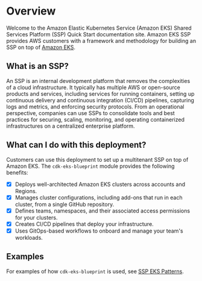 # Overview

Welcome to the Amazon Elastic Kubernetes Service (Amazon EKS) Shared Services Platform (SSP) Quick Start documentation site. Amazon EKS SSP provides AWS customers with a framework and methodology for building an SSP on top of [Amazon EKS](https://aws.amazon.com/eks/).

## What is an SSP?

An SSP is an internal development platform that removes the complexities of a cloud infrastructure. It typically has multiple AWS or open-source products and services, including services for running containers, setting up continuous delivery and continuous integration (CI/CD) pipelines, capturing logs and metrics, and enforcing security protocols. From an operational perspective, companies can use SSPs to consolidate tools and best practices for securing, scaling, monitoring, and operating containerized infrastructures on a centralized enterprise platform.

## What can I do with this deployment?

Customers can use this deployment to set up a multitenant SSP on top of Amazon EKS. The `cdk-eks-blueprint` module provides the following benefits:

- [x] Deploys well-architected Amazon EKS clusters across accounts and Regions.
- [x] Manages cluster configurations, including add-ons that run in each cluster, from a single GitHub repository.
- [x] Defines teams, namespaces, and their associated access permissions for your clusters.
- [x] Creates CI/CD pipelines that deploy your infrastructure.
- [x] Uses GitOps-based workflows to onboard and manage your team's workloads. 

## Examples

For examples of how `cdk-eks-blueprint` is used, see [SSP EKS Patterns](https://github.com/aws-samples/ssp-eks-patterns).